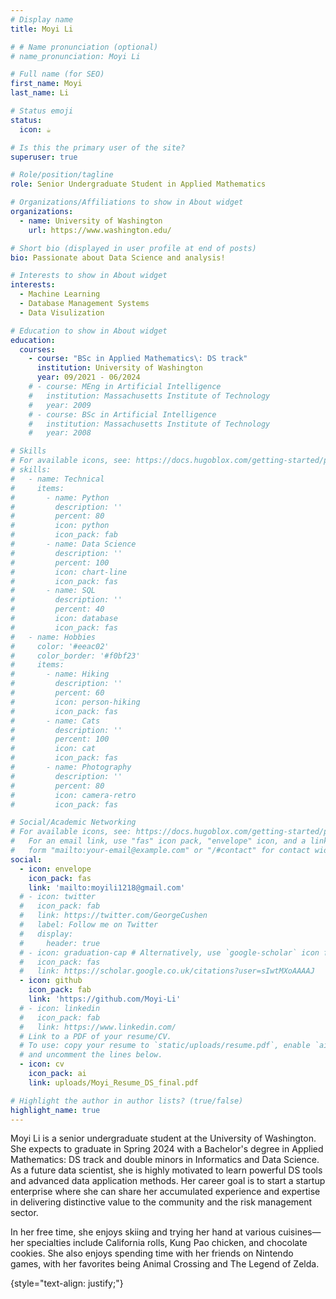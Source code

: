 ```yaml
---
# Display name
title: Moyi Li

# # Name pronunciation (optional)
# name_pronunciation: Moyi Li

# Full name (for SEO)
first_name: Moyi
last_name: Li

# Status emoji
status:
  icon: ☕️

# Is this the primary user of the site?
superuser: true

# Role/position/tagline
role: Senior Undergraduate Student in Applied Mathematics

# Organizations/Affiliations to show in About widget
organizations:
  - name: University of Washington
    url: https://www.washington.edu/

# Short bio (displayed in user profile at end of posts)
bio: Passionate about Data Science and analysis!

# Interests to show in About widget
interests:
  - Machine Learning
  - Database Management Systems
  - Data Visulization

# Education to show in About widget
education:
  courses:
    - course: "BSc in Applied Mathematics\: DS track"
      institution: University of Washington
      year: 09/2021 - 06/2024
    # - course: MEng in Artificial Intelligence
    #   institution: Massachusetts Institute of Technology
    #   year: 2009
    # - course: BSc in Artificial Intelligence
    #   institution: Massachusetts Institute of Technology
    #   year: 2008

# Skills
# For available icons, see: https://docs.hugoblox.com/getting-started/page-builder/#icons
# skills:
#   - name: Technical
#     items:
#       - name: Python
#         description: ''
#         percent: 80
#         icon: python
#         icon_pack: fab
#       - name: Data Science
#         description: ''
#         percent: 100
#         icon: chart-line
#         icon_pack: fas
#       - name: SQL
#         description: ''
#         percent: 40
#         icon: database
#         icon_pack: fas
#   - name: Hobbies
#     color: '#eeac02'
#     color_border: '#f0bf23'
#     items:
#       - name: Hiking
#         description: ''
#         percent: 60
#         icon: person-hiking
#         icon_pack: fas
#       - name: Cats
#         description: ''
#         percent: 100
#         icon: cat
#         icon_pack: fas
#       - name: Photography
#         description: ''
#         percent: 80
#         icon: camera-retro
#         icon_pack: fas

# Social/Academic Networking
# For available icons, see: https://docs.hugoblox.com/getting-started/page-builder/#icons
#   For an email link, use "fas" icon pack, "envelope" icon, and a link in the
#   form "mailto:your-email@example.com" or "/#contact" for contact widget.
social:
  - icon: envelope
    icon_pack: fas
    link: 'mailto:moyili1218@gmail.com'
  # - icon: twitter
  #   icon_pack: fab
  #   link: https://twitter.com/GeorgeCushen
  #   label: Follow me on Twitter
  #   display:
  #     header: true
  # - icon: graduation-cap # Alternatively, use `google-scholar` icon from `ai` icon pack
  #   icon_pack: fas
  #   link: https://scholar.google.co.uk/citations?user=sIwtMXoAAAAJ
  - icon: github
    icon_pack: fab
    link: 'https://github.com/Moyi-Li'
  # - icon: linkedin
  #   icon_pack: fab
  #   link: https://www.linkedin.com/
  # Link to a PDF of your resume/CV.
  # To use: copy your resume to `static/uploads/resume.pdf`, enable `ai` icons in `params.yaml`,
  # and uncomment the lines below.
  - icon: cv
    icon_pack: ai
    link: uploads/Moyi_Resume_DS_final.pdf

# Highlight the author in author lists? (true/false)
highlight_name: true
---
```


Moyi Li is a senior undergraduate student at the University of Washington. She expects to graduate in Spring 2024 with a Bachelor's degree in Applied Mathematics: DS track and double minors in Informatics and Data Science. As a future data scientist, she is highly motivated to learn powerful DS tools and advanced data application methods. Her career goal is to start a startup enterprise where she can share her accumulated experience and expertise in delivering distinctive value to the community and the risk management sector.

In her free time, she enjoys skiing and trying her hand at various cuisines—her specialties include California rolls, Kung Pao chicken, and chocolate cookies. She also enjoys spending time with her friends on Nintendo games, with her favorites being Animal Crossing and The Legend of Zelda.

{style="text-align: justify;"}

